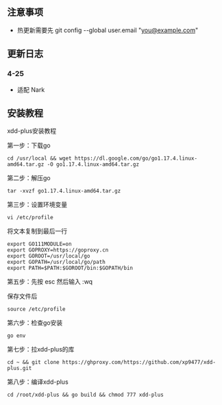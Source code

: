 ## 注意事项

* 热更新需要先 git config --global user.email "you@example.com"

## 更新日志
### 4-25
* 适配 Nark 

## 安装教程 

xdd-plus安装教程

第一步：下载go

`cd /usr/local && wget https://dl.google.com/go/go1.17.4.linux-amd64.tar.gz -O go1.17.4.linux-amd64.tar.gz`

第二步：解压go

`tar -xvzf go1.17.4.linux-amd64.tar.gz`

第三步：设置环境变量 

`vi /etc/profile`

将文本复制到最后一行

```
export GO111MODULE=on
export GOPROXY=https://goproxy.cn
export GOROOT=/usr/local/go
export GOPATH=/usr/local/go/path
export PATH=$PATH:$GOROOT/bin:$GOPATH/bin
```

第五步：先按 esc 然后输入 :wq 

保存文件后 

`source /etc/profile`

第六步：检查go安装

`go env`

第七步：拉xdd-plus的库

`cd ~ && git clone https://ghproxy.com/https://github.com/xp9477/xdd-plus.git`

第八步：编译xdd-plus

`cd /root/xdd-plus && go build && chmod 777 xdd-plus`

